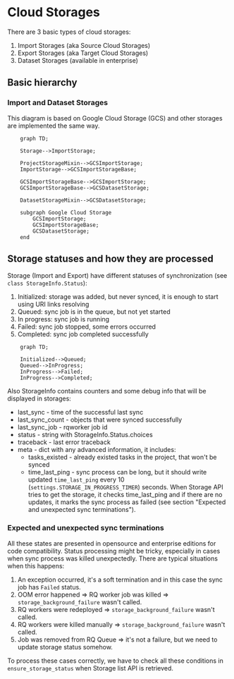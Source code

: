# Cloud Storages

There are 3 basic types of cloud storages:

1. Import Storages (aka Source Cloud Storages)
2. Export Storages (aka Target Cloud Storages)
3. Dataset Storages (available in enterprise)

## Basic hierarchy 

### Import and Dataset Storages 
 
This diagram is based on Google Cloud Storage (GCS) and other storages are implemented the same way.
  
```mermaid
    graph TD;
    
    Storage-->ImportStorage;
    
    ProjectStorageMixin-->GCSImportStorage;
    ImportStorage-->GCSImportStorageBase;

    GCSImportStorageBase-->GCSImportStorage; 
    GCSImportStorageBase-->GCSDatasetStorage;

    DatasetStorageMixin-->GCSDatasetStorage;

    subgraph Google Cloud Storage
        GCSImportStorage;
        GCSImportStorageBase;
        GCSDatasetStorage;
    end
```

## Storage statuses and how they are processed

Storage (Import and Export) have different statuses of synchronization (see `class StorageInfo.Status`):

1. Initialized: storage was added, but never synced, it is enough to start using URI links resolving
2. Queued: sync job is in the queue, but not yet started
3. In progress: sync job is running
4. Failed: sync job stopped, some errors occurred
5. Completed: sync job completed successfully

```mermaid
    graph TD;

    Initialized-->Queued;
    Queued-->InProgress;
    InProgress-->Failed;
    InProgress-->Completed; 
```

Also StorageInfo contains counters and some debug info that will be displayed in storages:
* last_sync - time of the successful last sync 
* last_sync_count - objects that were synced successfully
* last_sync_job - rqworker job id 
* status - string with StorageInfo.Status.choices 
* traceback - last error traceback
* meta - dict with any advanced information, it includes:
  - tasks_existed - already existed tasks in the project, that won't be synced
  - time_last_ping - sync process can be long, but it should write updated `time_last_ping` every 10 (`settings.STORAGE_IN_PROGRESS_TIMER`) seconds. When Storage API tries to get the storage, it checks time_last_ping and if there are no updates, it marks the sync process as failed (see section "Expected and unexpected sync terminations").

### Expected and unexpected sync terminations

All these states are presented in opensource and enterprise editions for code compatibility. Status processing might be tricky, especially in cases when sync process was killed unexpectedly. There are typical situations when this happens: 

1. An exception occurred, it's a soft termination and in this case the sync job has `Failed` status. 
2. OOM error happened => RQ worker job was killed => `storage_background_failure` wasn't called.
3. RQ workers were redeployed => `storage_background_failure` wasn't called.
4. RQ workers were killed manually => `storage_background_failure` wasn't called.
5. Job was removed from RQ Queue => it's not a failure, but we need to update storage status somehow. 

To process these cases correctly, we have to check all these conditions in `ensure_storage_status` when Storage list API is retrieved. 